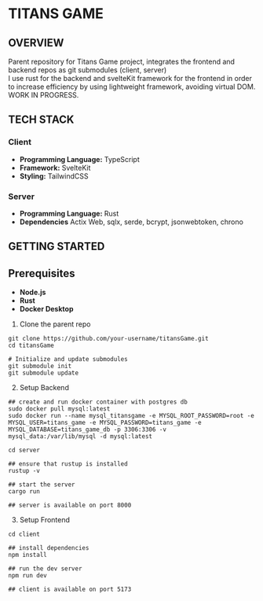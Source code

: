 # TITANS GAME

## OVERVIEW
Parent repository for Titans Game project, integrates the frontend and backend repos as git submodules (client, server) <br />
I use rust for the backend and svelteKit framework for the frontend in order to increase efficiency by using lightweight framework, avoiding virtual DOM. <br />
WORK IN PROGRESS.

## TECH STACK
### Client
- **Programming Language:** TypeScript
- **Framework:** SvelteKit
- **Styling:** TailwindCSS

### Server
- **Programming Language:** Rust
- **Dependencies** Actix Web, sqlx, serde, bcrypt, jsonwebtoken, chrono

## GETTING STARTED
## Prerequisites
- **Node.js**
- **Rust**
- **Docker Desktop**

1. Clone the parent repo
```
git clone https://github.com/your-username/titansGame.git
cd titansGame

# Initialize and update submodules
git submodule init
git submodule update

```

2. Setup Backend
```
## create and run docker container with postgres db
sudo docker pull mysql:latest
sudo docker run --name mysql_titansgame -e MYSQL_ROOT_PASSWORD=root -e MYSQL_USER=titans_game -e MYSQL_PASSWORD=titans_game -e MYSQL_DATABASE=titans_game_db -p 3306:3306 -v mysql_data:/var/lib/mysql -d mysql:latest

cd server

## ensure that rustup is installed
rustup -v

## start the server
cargo run

## server is available on port 8000
```

3. Setup Frontend
```
cd client

## install dependencies
npm install

## run the dev server
npm run dev

## client is available on port 5173
```



